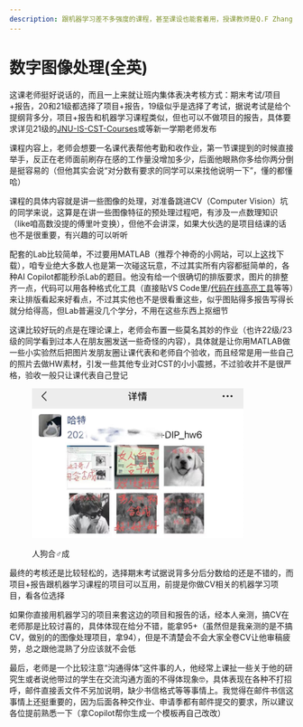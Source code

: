 ```yaml
---
description: 跟机器学习差不多强度的课程，甚至课设也能套着用，授课教师是Q.F Zhang
---
```


# 数字图像处理(全英)

这课老师挺好说话的，而且一上来就让班内集体表决考核方式：期末考试/项目+报告，20和21级都选择了项目+报告，19级似乎是选择了考试，据说考试是给个提纲背多分，项目+报告和机器学习课程类似，但也可以不做项目的报告，具体要求详见21级的[JNU-IS-CST-Courses](https://github.com/H3Art-q/JNU-IS-CST-Courses/blob/main/Digital%20Image%20Processing%20%E6%95%B0%E5%AD%97%E5%9B%BE%E5%83%8F%E5%A4%84%E7%90%86/Bonus/Course%20Report%20requirement.pdf)或等新一学期老师发布

课程内容上，老师会想要一名课代表帮他考勤和收作业，第一节课提到的时候直接举手，反正在老师面前刷存在感的工作量没增加多少，后面他眼熟你多给你两分倒是挺容易的（但他其实会说“对分数有要求的同学可以来找他说明一下”，懂的都懂哈）

课程的具体内容就是讲一些图像的处理，对准备跳进CV（Computer Vision）坑的同学来说，这算是在讲一些图像特征的预处理过程吧，有涉及一点数理知识（like咱高数没提的傅里叶变换），但他不会讲深，如果大伙选的是项目结课的话也不是很重要，有兴趣的可以听听

配套的Lab比较简单，不过要用MATLAB（推荐个神奇的小网站，可以上[这](https://www.52pojie.cn/)找下载），咱专业绝大多数人也是第一次碰这玩意，不过其实所有内容都挺简单的，各种AI Copilot都能秒杀Lab的题目。他没有给一个很确切的排版要求，图片的排整齐一点，代码可以用各种格式化工具（直接贴VS Code里/[代码在线高亮工具](https://highlightcode.com/)等等）来让排版看起来好看点，不过其实他也不是很看重这些，似乎图贴得多报告写得长就分给得高，但Lab普遍没几个学分，不用在这些东西上抠细节

这课比较好玩的点是在理论课上，老师会布置一些莫名其妙的作业（也许22级/23级的同学看到过本人在朋友圈发送一些奇怪的内容），具体就是让你用MATLAB做一些小实验然后把图片发朋友圈让课代表和老师自个验收，而且经常是用一些自己的照片去做HW素材，引发一些其他专业对CST的小小震撼，不过验收并不是很严格，验收一般只让课代表自己登记

<figure><img src="../../.gitbook/assets/DIP_HW.jpg" alt="" width="375"><figcaption><p>人狗合♂成</p></figcaption></figure>

最终的考核还是比较轻松的，选择期末考试据说背多分后分数给的还是不错的，而项目+报告跟机器学习课程的项目可以互用，前提是你做CV相关的机器学习项目，看各位选择

如果你直接用机器学习的项目来套这边的项目和报告的话，经本人亲测，搞CV在老师那是比较讨喜的，具体体现在给分不错，能拿95+（虽然但是我亲测的是不搞CV，做别的的图像处理项目，拿94），但是不清楚会不会大家全卷CV让他审稿疲劳，总之跟他混熟了分应该就不会低

最后，老师是一个比较注意“沟通得体”这件事的人，他经常上课扯一些关于他的研究生或者说他带过的学生在交流沟通方面的不得体现象🤓，具体表现在各种不打招呼，邮件直接丢文件不另加说明，缺少书信格式等等事情上。我觉得在邮件书信这事情上还挺重要的，因为后面各种交作业、申请季都有邮件提交的要求，所以建议各位提前熟悉一下（拿Copilot帮你生成一个模板再自己改改）
